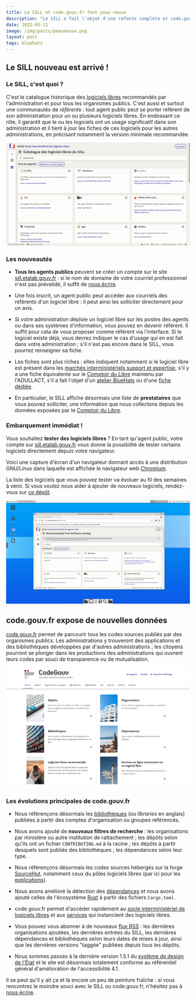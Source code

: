 ```yaml
---
title: Le SILL et code.gouv.fr font peau neuve
description: "Le SILL a fait l'objet d'une refonte complète et code.gouv.fr évolue pour exposer de nouvelles données."
date: 2022-05-11
image: /img/posts/peauneuve.png
layout: post
tags: bluehats
---
```


## Le SILL nouveau est arrivé !

### Le SILL, c'est quoi ?

C'est le catalogue historique des [logiciels libres](https://fr.wikipedia.org/wiki/Logiciel_libre) recommandés par l'administration et pour tous les organismes publics.  C'est aussi et surtout une communautés de *référents* : tout agent public peut se porter référent de son administration pour un ou plusieurs logiciels libres.  En endossant ce rôle, il garantit que le ou les logiciels ont un usage significatif dans son administration et il tient à jour les fiches de ces logiciels pour les autres administrations, en précisant notamment la version minimale recommandée.

<img src="/img/posts/sill.png" alt="Capture d'écran du SILL">

### Les nouveautés

- **Tous les agents publics** peuvent se créer un compte sur le site [sill.etalab.gouv.fr](https://sill.etalab.gouv.fr) : si le nom de domaine de votre courriel professionnel n'est pas prévalidé, il suffit de [nous écrire](mailto:contact@code.gouv.fr).

- Une fois inscrit, un agent public peut accéder aux courriels des référents d'un logiciel libre : il peut ainsi les solliciter directement pour un avis.
  
- Si votre administration déploie un logiciel libre sur les postes des agents ou dans ses systèmes d'information, vous pouvez en devenir référent.  Il suffit pour cela de vous proposer comme référent via l'interface.  Si le logiciel existe déjà, vous devrez indiquer le cas d'usage qui en est fait dans votre administration ; s'il n'est pas encore dans le SILL, vous pourrez renseigner sa fiche.

- Les fiches sont plus riches : elles indiquent notamment si le logiciel libre est présent dans les [marchés interministériels support et expertise](https://communs.numerique.gouv.fr/utiliser/marches-interministeriels-support-expertise-logiciels-libres/), s'il y a une fiche équivalente sur le [Comptoir du Libre](https://comptoir-du-libre.org/fr/) maintenu par l'ADULLACT, s'il a fait l'objet d'un [atelier BlueHats](https://communs.numerique.gouv.fr/ateliers/) ou d'une [fiche dédiée](https://git.sr.ht/~codegouvfr/sill/tree/master/item/fiches/).

- En particulier, le SILL affiche désormais une liste de **prestataires** que vous pouvez solliciter, une information que nous collectons depuis les données exposées par le [Comptoir du Libre](https://comptoir-du-libre.org/fr/users/providers).

### Embarquement immédiat !

Vous souhaitez **tester des logiciels libres** ?  En tant qu'agent public, votre compte sur [sill.etalab.gouv.fr](https://sill.etalab.gouv.fr) vous donne la possibilité de tester certains logiciels directement depuis votre navigateur.

Voici une capture d'écran d'un navigateur donnant accès à une distribution GNU/Linux dans laquelle est affichée le navigateur web [Chromium](https://sill.etalab.gouv.fr/catalogue?software=Chromium).

La liste des logiciels que vous pouvez tester va évoluer au fil des semaines à venir.  Si vous voulez nous aider à ajouter de nouveaux logiciels, rendez-vous sur [ce dépôt](https://github.com/etalab/helm-charts-sill).

<img src="/img/posts/chromium.png" alt="Capture d'écran de Chromium tournant dans une distribution GNU/Linux">

## code.gouv.fr expose de nouvelles données

[code.gouv.fr](https://code.gouv.fr) permet de parcourir tous les codes sources publiés par des organismes publics.  Les administrations y trouveront des applications et des bibliothèques développées par d'autres administrations ; les citoyens pourront se plonger dans les productions des administrations qui ouvrent leurs codes par souci de transparence ou de mutualisation.

<img src="/img/posts/codegouvfr.png" alt="Capture d'écran de la page d'accueil de code.gouv.fr">

### Les évolutions principales de code.gouv.fr

- Nous référençons désormais les [bibliothèques](https://code.gouv.fr/#/libs) (ou *libraries* en anglais) publiées à partir des comptes d'organisation ou groupes référencés.

- Nous avons ajouté de **nouveaux filtres de recherche** : les organisations par ministère ou autre institution de rattachement ; les dépôts selon qu'ils ont un fichier `CONTRIBUTING.md` à la racine ; les dépôts à partir desquels sont publiés des bibliothèques ; les dépendances selon leur type.

- Nous référençons désormais les codes sources hébergés sur la forge [SourceHut](https://sourcehut.org/), notamment ceux du pôles logiciels libres (par ici pour les [explications](https://man.sr.ht/~codegouvfr/logiciels-libres/pourquoi-sourcehut.md)).

- Nous avons amélioré la détection des [dépendances](https://code.gouv.fr/#/deps) et nous avons ajouté celles de l'écosystème [Rust](https://code.gouv.fr/#/repos?language=Rust) à partir des fichiers `Cargo.toml`.

- code.gouv.fr permet d'accéder rapidement au [socle interministériel de logiciels libres](https://code.gouv.fr/#/sill) et aux [services](https://code.gouv.fr/#/services) qui instancient des logiciels libres.

- Vous pouvez vous abonner à de nouveaux [flux RSS](https://code.gouv.fr/#/feeds) : les dernières organisations ajoutées, les dernières entrées du SILL, les dernières dépendances et bibliothèques selon leurs dates de mises à jour, ainsi que les dernières versions "taggée" publiées depuis tous les dépôts.

- Nous sommes passés à la dernière version 1.5.1 du [système de design de l'État](https://www.systeme-de-design.gouv.fr/) et le site est désormais totalement conforme au référentiel général d'amélioration de l'accessibilité 4.1.

Il se peut qu'il y ait ça et là encore un peu de peinture fraîche : si vous rencontrez le moindre souci avec le SILL ou code.gouv.fr, n'hésitez pas à [nous écrire](mailto:contact@code.gouv.fr).
